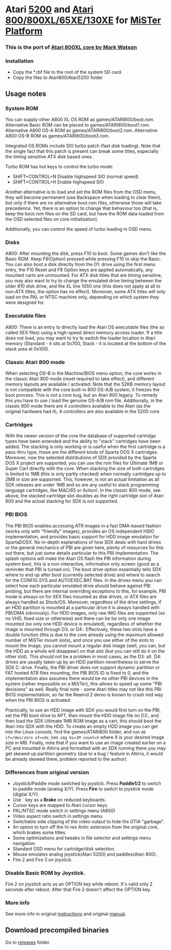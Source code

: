 # Atari [5200](https://en.wikipedia.org/wiki/Atari_5200) and [Atari 800/800XL/65XE/130XE](https://en.wikipedia.org/wiki/Atari_8-bit_family) for [MiSTer Platform](https://github.com/MiSTer-devel/Main_MiSTer/wiki)

### This is the port of [Atari 800XL core by Mark Watson](http://www.64kib.com/redmine/projects/eclairexl)

### Installation
* Copy the *.rbf file to the root of the system SD card.
* Copy the files to Atari800/Atari5200 folder

## Usage notes

### System ROM
You can supply other A800 XL OS ROM as games/ATARI800/boot.rom. 
Alternative Basic ROM can be placed to games/ATARI800/boot1.rom. 
Alternative A800 OS-A ROM as games/ATARI800/boot2.rom.
Alternative A800 OS-B ROM as games/ATARI800/boot3.rom.

Integrated OS ROMs include SIO turbo patch (fast disk loading). Note that the single fact that this patch is present can break some titles, especially the timing sensitive ATX disk based ones.

Turbo ROM has hot keys to control the turbo mode:
* SHIFT+CONTROL+N    Disable highspeed SIO (normal speed)
* SHIFT+CONTROL+H    Enable highspeed SIO 

Another alternative is to load and set the ROM files from the OSD menu, they will become permanent (use Backspace when loading to clear them), but only if there are no alternative boot.rom files, otherwise those will take precedence. Yet, there is an option to change that behaviour too (that is, keep the boot.rom files on the SD card, but have the ROM data loaded from the OSD selected files on core initialisation).

Additionally, you can control the speed of turbo loading in OSD menu.

### Disks
A800: After mounting the disk, press F10 to boot.
Some games don't like the Basic ROM. Keep F8(Option) pressed while pressing F10 to skip the Basic.
You can also boot a disk directly from the D1: drive using the first menu entry, the F10 Reset and F8 Option keys are applied automatically, any mounted carts are unmounted.
For ATX disk titles that are timing sensitive, you may also want to try to change the emulated drive timing between the older 810 disk drive, and the XL line 1050 one (this does not apply at all to non-ATX titles, the option has no effect). Moreover, some ATX titles will only load on the PAL or NTSC machine only, depending on which system they were designed for.

### Executable files
A800: There is an entry to directly load the Atari OS executable files (the so called XEX files) using a high-speed direct memory access loader.
If a title does not load, you may want to try to switch the loader location in Atari memory (Standard - it sits at 0x700, Stack - it is located at the bottom of the stack area at 0x100).

### Classic Atari 800 mode
When selecting OS-B in the Machine/BIOS menu option, the core works in the classic Atari 800 mode (reset required to take effect), and different memory layouts are available / activated. Note that the 52KB memory layout is not compatible with the core built-in 800 OS-A/B system, it freezes the boot process. This is not a core bug, but an Atari 800 legacy. To remedy this you have to use / load the genuine OS-A/B rom file.
Additionally, in the classic 800 mode there are 4 controllers available to the Atari (as the original hardware had it), 4 controllers are also available in the 5200 core.

### Cartridges
With the newer version of the core the database of supported cartridge types have been extended and the ability to "stack" cartridges have been added. The stacking is only working or is useful when the first cartridge is a pass-thru type, these are the different kinds of Sparta DOS X cartridges. Moreover, now the selected distributions of SDX provided by the Sparta DOS X project are supported, you can use the rom files for Ultimate 1MB or Super Cart directly with the core. When stacking the size of both cartridges is limited to 1MB (this is only partly checked) when normally cartridges up to 2MB in size are supported. This, however, is not an actual limitation as all SDX releases are under 1MB and so are any useful to stack programming language cartridges, like MAC/65 or Action!. In the classic 800 mode, see above, the stacked cartridge slot doubles as the right cartridge slot of Atari 800 and the actual stacking for SDX is not supported.

### PBI BIOS

The PBI BIOS enables accessing ATR images in a fast DMA-based fashion (works only with "friendly" images), provides an OS independent HSIO implementation, and provides basic support for HDD image emulation for SpartaDOSX. No in-depth explanations of how SDX deals with hard drives or the general mechanics of PBI are given here, plenty of resources for this out there, but just some details particular to this PBI implementation. The splash options will make the Atari OS flash the PBI information during system boot, this is a non-interactive, information only screen (good as a reminder that PBI is turned on). The boot drive option essentially tells SDX where to end up after boot (currently selected drive) and where to search for the CONFIG.SYS and AUTOEXEC.BAT files. In the drives menu you can select how each particular emulated drive should behave against PBI probing, but there are internal overriding exceptions to this, for example, PBI mode is always on for XEX files mounted as disk drives, or ATX files are always handled as Stock/OS. Moreover, regardless of the drive settings, if an HDD partition is mounted at a particular drive it is always handled with PBI/DMA (obviously). For HDD images, only raw IMG files are supported (so no VHD, fixed size or otherwise) and there can be be only one image mounted (so only one HDD device is emulated), regardless of whether the image is mounted through D3: or D4:. Effectively, these two slots have a double function (this is due to the core already using the maximum allowed number of MiSTer mount slots), and once you use either of the slots to mount the image, you cannot mount a regular disk image (well, you can, but the HDD as a whole will disappear) on that slot (but you can still do it on the other slot). This should not be a problem in most cases, as the D3: alt. D4: drives are usually taken up by an HDD partition nevertheless to serve the SDX C: drive. Finally, the PBI driver does not support dynamic partition or FAT hosted ATR files mounting, the PBI BIOS ID is fixed to 0, and the implementation also assumes there would be no other PBI devices in the system (rather impossible on a MiSTer), this allows to speed up some "PBI decisions" as well. Really final note - some Atari titles may not like this PBI BIOS implementation, so far the Rewind 2 demo is known to crash mid way when the PBI BIOS is activated.

Practically, to use an HDD image with SDX you would first turn on the PBI, set the PBI boot drive to APT, then mount the HDD image file on D3:, and then load the SDX Ultimate 1MB ROM image as a cart, this should boot the Atari into SDX with the HDD. To create an empty HDD image you can get into the Linux console, find the games/ATARI800 folder, and run `dd if=/dev/zero of=sdx_hdd.img bs=1M count=X` where X is your desired image size in MB. Finally, note that if you want to use an image created earlier on a PC and mounted in Altirra and formatted with an SDX running there you may get skewed up partition geometry (due to a bug / feature in Altirra, it would be already skewed there, problem reported to the author).

### Differences from original version
* Joystick/Paddle mode switched by joystick. Press **Paddle1/2** to switch to paddle mode (analog X/Y). Press **Fire** to switch to joystick mode (digital X/Y).
* Use ` key as a **Brake** on reduced keyboards.
* Cursor keys are mapped to Atari cursor keys.
* PAL/NTSC mode switch in settings menu (A800)
* Video aspect ratio switch in settings menu
* Switchable side clipping of the video output to hide the GTIA "garbage". 
* An option to turn off the hi-res Antic extension from the original core, which brakes some titles.
* Some optimizations and tweaks in file selector and settings menu navigation.
* Standard OSD menu for cartridge/disk selection.
* Mouse emulates analog joystick(Atari 5200) and paddles(Atari 800).
* Fire 2 and Fire 3 on joystick.

### Disable Basic ROM by Joystick.
Fire 2 on joystick acts as an OPTION key while reboot. It's valid only 2 seconds after reboot. After that Fire 2 doesn't affect the OPTION key.

### More info
See more info in original [instructions](https://github.com/MiSTer-devel/Atari800_MiSTer/tree/master/instructions.txt)
and original [manual](https://github.com/MiSTer-devel/Atari800_MiSTer/tree/master/manual.pdf).

## Download precompiled binaries
Go to [releases](https://github.com/MiSTer-devel/Atari800_MiSTer/tree/master/releases) folder.
